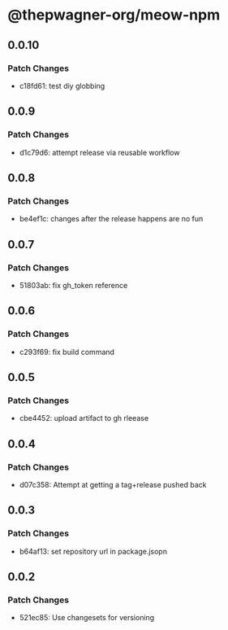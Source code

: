# @thepwagner-org/meow-npm

## 0.0.10

### Patch Changes

- c18fd61: test diy globbing

## 0.0.9

### Patch Changes

- d1c79d6: attempt release via reusable workflow

## 0.0.8

### Patch Changes

- be4ef1c: changes after the release happens are no fun

## 0.0.7

### Patch Changes

- 51803ab: fix gh_token reference

## 0.0.6

### Patch Changes

- c293f69: fix build command

## 0.0.5

### Patch Changes

- cbe4452: upload artifact to gh rleease

## 0.0.4

### Patch Changes

- d07c358: Attempt at getting a tag+release pushed back

## 0.0.3

### Patch Changes

- b64af13: set repository url in package.jsopn

## 0.0.2

### Patch Changes

- 521ec85: Use changesets for versioning
